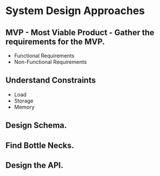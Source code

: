 # System Design Approaches 

## MVP - Most Viable Product - Gather the requirements for the MVP.
 - Functional Requirements
 - Non-Functional Requirements
## Understand Constraints
 - Load 
 - Storage
 - Memory
## Design Schema.
## Find Bottle Necks.
## Design the API.

 
